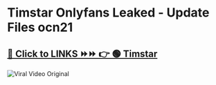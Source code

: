 
 # Timstar Onlyfans Leaked - Update Files ocn21

## <h2><a href="https://clipsfans.com/Timstar&ref=git">🔗 Click to LINKS ⏩⏩ 👉 🟢 Timstar </a></h2>

<a href="https://clipsfans.com/Timstar&ref=git" rel="nofollow" data-target="animated-image.originalLink"><img src="https://i.ibb.co.com/xMMVF88/686577567.gif" alt="Viral Video Original" style="max-width: 100%; display: inline-block;" data-target="animated-image.originalImage"></a>

